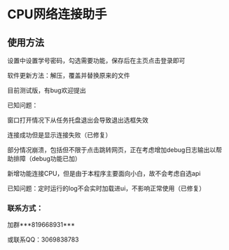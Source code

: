 # CPU网络连接助手

## 使用方法

<p>设置中设置学号密码，勾选需要功能，保存后在主页点击登录即可</p>
<p>软件更新方法：解压，覆盖并替换原来的文件</p>
<p>目前测试版，有bug欢迎提出</p>

已知问题：<p>窗口打开情况下从任务托盘退出会导致退出选框失效</p>
<p>连接成功但是显示连接失败（已修复）</p>
<p>部分情况崩溃，包括但不限于点击跳转网页，正在考虑增加debug日志输出以帮助排障（debug功能已加）</p>
<p>新增功能连接CPU，但是由于本程序主要面向小白，故不会考虑自选api</p>
<p>已知问题：定时运行的log不会实时加载进ui，不影响正常使用（已修复）</p>

### 联系方式：
<p>加群***819668931***</p><p>或联系QQ：3069838783</p>
